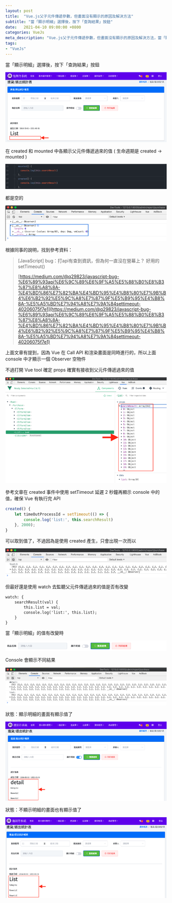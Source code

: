 ```yaml
---
layout: post
title:  "Vue.js父子元件傳遞參數，但畫面沒有顯示的原因及解決方法"
subtitle: "當「顯示明細」選擇後，按下「查詢結果」按鈕"
date:   2021-04-10 09:00:00 +0800
categories: VueJs
meta_description: "Vue.js父子元件傳遞參數，但畫面沒有顯示的原因及解決方法，當「顯示明細」選擇後，按下「查詢結果」按鈕"
tags:
- "VueJs"
---
```


當「顯示明細」選擇後，按下「查詢結果」按鈕

![](/images/medium/1__0qSQNUa__NzanRPhHrgjLyA.png)

在 created 和 mounted 中各顯示父元件傳遞過來的值 ( 生命週期是 created -> mounted )

![](/images/medium/1__Ie__gbnA8plIlO7HpqL1TvA.png)

都是空的

![](/images/medium/1__JzH7gb4cliWL5ug2cxLeeA.png)

根據同事的說明，找到參考資料：

> [JavaScript] bug：打api有查到資訊，但為何一直沒在營幕上？ 好用的setTimeout()
>
> [https://medium.com/@q29823/javascript-bug-%E6%89%93api%E6%9C%89%E6%9F%A5%E5%88%B0%E8%B3%87%E8%A8%8A-%E4%BD%86%E7%82%BA%E4%BD%95%E4%B8%80%E7%9B%B4%E6%B2%92%E5%9C%A8%E7%87%9F%E5%B9%95%E4%B8%8A-%E5%A5%BD%E7%94%A8%E7%9A%84settimeout-40206075f7e1](https://medium.com/@q29823/javascript-bug-%E6%89%93api%E6%9C%89%E6%9F%A5%E5%88%B0%E8%B3%87%E8%A8%8A-%E4%BD%86%E7%82%BA%E4%BD%95%E4%B8%80%E7%9B%B4%E6%B2%92%E5%9C%A8%E7%87%9F%E5%B9%95%E4%B8%8A-%E5%A5%BD%E7%94%A8%E7%9A%84settimeout-40206075f7e1)

上面文章有提到，因為 Vue 在 Call API 和渲染畫面是同時進行的，所以上面 console 中才顯示一個 Observer 空物件

不過打開 Vue tool 確定 props 確實有接收到父元件傳遞過來的值

![](/images/medium/1__HA4doxU9Ro9ohLaTDsS88g.png)

參考文章在 created 事件中使用 setTimeout 延遲 2 秒鐘再顯示 console 中的值，確保 Vue 有執行完 API

```javascript
created() {
    let timeOutProcessId = setTimeout(() => {
        console.log('list:', this.searchResult)
    }, 2000);
}
```

可以取到值了，不過因為是使用 created 產生，只會出現一次而以

![](/images/medium/1__WoLvYuiPSXJ9LMy__Cvx3rw.png)

但最好還是使用 watch 去監聽父元件傳遞過來的值是否有改變

```vue
watch: {
    searchResult(val) {
        this.list = val;
        console.log('list:', this.list);
    }
}
```

當「顯示明細」的值有改變時

![](/images/medium/1__lt2TgXjot5vPKwnT4PWxXw.png)

Console 會顯示不同結果

![](/images/medium/1__IvMtCbyink0FMgug__B0A__A.png)

狀態：顯示明細的畫面有顯示值了

![](/images/medium/1__uQRZJXnXaHgfV661K5PExQ.png)

狀態：不顯示明細的畫面也有顯示值了

![](/images/medium/1__gmvBP6GF1zIUAImwiqDOGw.png)
